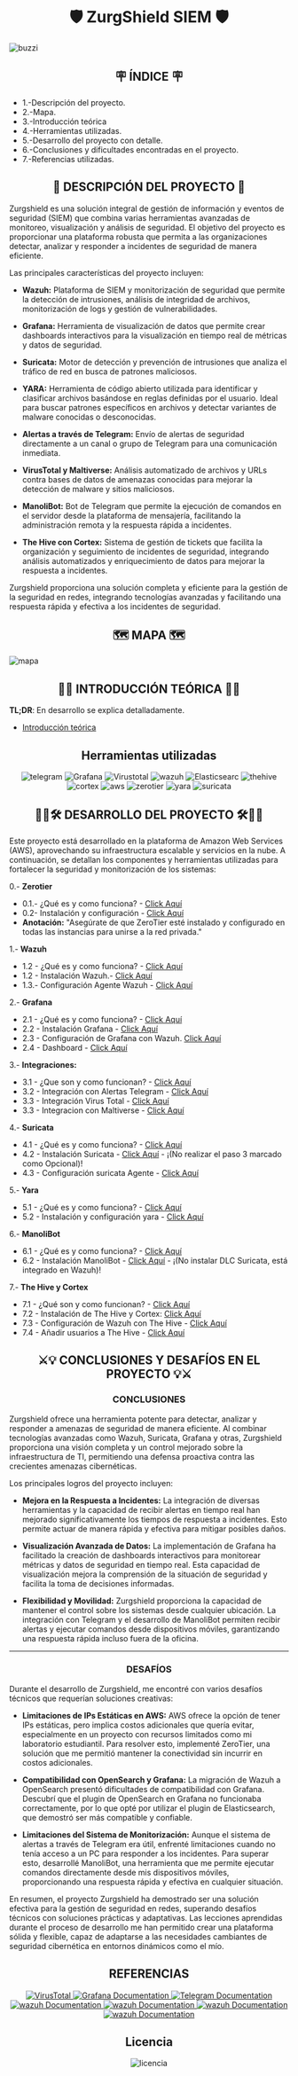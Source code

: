 
<h1 align="center">🛡️   ZurgShield SIEM  🛡️ </h1>




![buzzi](/img/buzzi.png)

<h2 align="center"> 🪧 ÍNDICE 🪧</h2>

- 1.-Descripción del proyecto.
- 2.-Mapa.
- 3.-Introducción teórica
- 4.-Herramientas utilizadas.
- 5.-Desarrollo del proyecto con detalle.
- 6.-Conclusiones y dificultades encontradas en el proyecto.
- 7.-Referencias utilizadas.

<h2 align="center"> 📝 DESCRIPCIÓN DEL PROYECTO 📝 </h2>

Zurgshield es una solución integral de gestión de información y eventos de seguridad (SIEM) que combina varias herramientas avanzadas de monitoreo, visualización y análisis de seguridad. El objetivo del proyecto es proporcionar una plataforma robusta que permita a las organizaciones detectar, analizar y responder a incidentes de seguridad de manera eficiente.

Las principales características del proyecto incluyen:

- **Wazuh:** Plataforma de SIEM y monitorización de seguridad que permite la detección de intrusiones, análisis de integridad de archivos, monitorización de logs y gestión de vulnerabilidades.

- **Grafana:** Herramienta de visualización de datos que permite crear dashboards interactivos para la visualización en tiempo real de métricas y datos de seguridad.

- **Suricata:** Motor de detección y prevención de intrusiones que analiza el tráfico de red en busca de patrones maliciosos.

- **YARA:** Herramienta de código abierto utilizada para identificar y clasificar archivos basándose en reglas definidas por el usuario. Ideal para buscar patrones específicos en archivos y detectar variantes de malware conocidas o desconocidas. 

- **Alertas a través de Telegram:** Envío de alertas de seguridad directamente a un canal o grupo de Telegram para una comunicación inmediata.

- **VirusTotal y Maltiverse:** Análisis automatizado de archivos y URLs contra bases de datos de amenazas conocidas para mejorar la detección de malware y sitios maliciosos.

- **ManoliBot:** Bot de Telegram que permite la ejecución de comandos en el servidor desde la plataforma de mensajería, facilitando la administración remota y la respuesta rápida a incidentes.
  
- **The Hive con Cortex:** Sistema de gestión de tickets que facilita la organización y seguimiento de incidentes de seguridad, integrando análisis automatizados y enriquecimiento de datos para mejorar la respuesta a incidentes.



Zurgshield proporciona una solución completa y eficiente para la gestión de la seguridad en redes, integrando tecnologías avanzadas y facilitando una respuesta rápida y efectiva a los incidentes de seguridad.



<h2 align="center"> 🗺️ MAPA 🗺️ </h2>


![mapa](/img/mapa.png)



<h2 align="center"> 📓📌 INTRODUCCIÓN TEÓRICA 📌📓 </h2> 

**TL;DR**: En desarrollo se explica detalladamente. 

 - [Introducción teórica](/Guia/introduccionTeorica.md)

  <h2 align="center">  Herramientas utilizadas   </h2> 

  <p align="center">

  <img src="https://img.shields.io/badge/Telegram-blue" alt="telegram">
  <img src="https://img.shields.io/badge/Grafana-orange" alt="Grafana">
  <img src="https://img.shields.io/badge/VirusTotal-34495E" alt="Virustotal">
  <img src="https://img.shields.io/badge/wazuh-blue" alt="wazuh">
  <img src="https://img.shields.io/badge/elasticsearch-yellow" alt="Elasticsearc">
  <img src="https://img.shields.io/badge/the_hive-yellow" alt="thehive">
  <img src="https://img.shields.io/badge/cortex-violet" alt="cortex ">
  <img src="https://img.shields.io/badge/aws-FF9900" alt="aws ">
  <img src="https://img.shields.io/badge/zerotier-FF9900" alt="zerotier ">
  <img src="https://img.shields.io/badge/YARA-red" alt="yara ">
  <img src="https://img.shields.io/badge/Suricata-white" alt="suricata ">

  </p>




<h2 align="center"> 📓🔌🛠️ DESARROLLO DEL PROYECTO 🛠️🔌📓 </h2>

Este proyecto está desarrollado en la plataforma de Amazon Web Services (AWS), aprovechando su infraestructura escalable y servicios en la nube. A continuación, se detallan los componentes y herramientas utilizadas para fortalecer la seguridad y monitorización de los sistemas:

   0.- **Zerotier**
   
   - 0.1.- ¿Qué es y como funciona? - [Click Aquí](Guia/zerotier.md)
   - 0.2- Instalación y configuración - [Click Aquí](Guia/zerotier1.md)
   - **Anotación:** "Asegúrate de que ZeroTier esté instalado y configurado en todas las instancias para unirse a la red privada."
   
   1.- **Wazuh**

   - 1.2 - ¿Qué es y como funciona? - [Click Aquí](Guia/wazuh.md)
   - 1.2 - Instalación Wazuh.- [Click Aquí](https://documentation.wazuh.com/current/installation-guide/index.html)
   - 1.3.- Configuración Agente Wazuh - [Click Aquí](https://documentation.wazuh.com/current/installation-guide/wazuh-agent/index.html)


   2.- **Grafana** 
   
   - 2.1 - ¿Qué es y como funciona? - [Click Aquí](Guia/grafana.md)
   - 2.2 - Instalación Grafana - [Click Aquí](https://github.com/Scosrom/monitorizacion/blob/master/graf.md)
   - 2.3 - Configuración de Grafana con Wazuh. [Click Aquí](Guia/conf-graf-wazuh.md)
   - 2.4 - Dashboard - [Click Aquí](Guia/Dashboard.json)
     
   3.- **Integraciones:**

   - 3.1 - ¿Que son y como funcionan? - [Click Aquí](Guia/integraciones.md)
   - 3.2 - Integración con Alertas Telegram - [Click Aquí](Guia/conf-telegram.md)
   - 3.3 - Integración Virus Total - [Click Aquí](https://documentation.wazuh.com/current/user-manual/capabilities/malware-detection/virus-total-integration.html)
   - 3.3 - Integracion con Maltiverse - [Click Aquí](https://documentation.wazuh.com/current/user-manual/manager/manual-integration.html#maltiverse)
   
   4.- **Suricata**
   
   - 4.1 - ¿Qué es y como funciona? - [Click Aquí](Guia/suricata.md)
   - 4.2 - Instalación Suricata - [Click Aquí](https://github.com/Scosrom/Suricata-Telegram/blob/main/README.md)  - ¡(No realizar el paso 3 marcado como Opcional)!
   - 4.3 - Configuración suricata Agente - [Click Aquí](https://documentation.wazuh.com/current/proof-of-concept-guide/integrate-network-ids-suricata.html)
   
   5.- **Yara**

   - 5.1 - ¿Qué es y como funciona? - [Click Aquí](Guia/yara.md)
   - 5.2 - Instalación y configuración yara - [Click Aquí](https://documentation.wazuh.com/current/proof-of-concept-guide/detect-malware-yara-integration.html)
   
   6.- **ManoliBot**

   - 6.1 - ¿Qué es y como funciona? - [Click Aquí](Guia/manolibot.md)
   - 6.2 - Instalación ManoliBot - [Click Aquí](https://github.com/Scosrom/ManoliBot-Telegram)  - ¡(No instalar DLC Suricata, está integrado en Wazuh)!

   7.- **The Hive y Cortex**
   
   - 7.1 - ¿Qué son y como funcionan? - [Click Aquí](Guia/thehive-cortex.md)
   - 7.2 - Instalación de The Hive y Cortex: [Click Aquí](https://docs.thehive-project.org/thehive/legacy/thehive3/installation/install-guide/#docker)
   - 7.3 - Configuración de Wazuh con The Hive - [Click Aquí](https://wazuh.com/blog/using-wazuh-and-thehive-for-threat-protection-and-incident-response/)
   - 7.4 - Añadir usuarios a The Hive - [Click Aquí](https://hub.hive.app/hc/es/articles/15624489753885-A%C3%B1ade-nuevos-usuarios)

<h2 align="center"> ⚔️💡 CONCLUSIONES Y DESAFÍOS EN EL PROYECTO 💡⚔️ </h2>


<h3 align="center">  CONCLUSIONES </h3>

Zurgshield ofrece una herramienta potente para detectar, analizar y responder a amenazas de seguridad de manera eficiente. Al combinar tecnologías avanzadas como Wazuh, Suricata, Grafana y otras, Zurgshield proporciona una visión completa y un control mejorado sobre la infraestructura de TI, permitiendo una defensa proactiva contra las crecientes amenazas cibernéticas.

Los principales logros del proyecto incluyen:

- **Mejora en la Respuesta a Incidentes:** La integración de diversas herramientas y la capacidad de recibir alertas en tiempo real han mejorado significativamente los tiempos de respuesta a incidentes. Esto permite actuar de manera rápida y efectiva para mitigar posibles daños.

- **Visualización Avanzada de Datos:** La implementación de Grafana ha facilitado la creación de dashboards interactivos para monitorear métricas y datos de seguridad en tiempo real. Esta capacidad de visualización mejora la comprensión de la situación de seguridad y facilita la toma de decisiones informadas.

- **Flexibilidad y Movilidad:** Zurgshield proporciona la capacidad de mantener el control sobre los sistemas desde cualquier ubicación. La integración con Telegram y el desarrollo de ManoliBot permiten recibir alertas y ejecutar comandos desde dispositivos móviles, garantizando una respuesta rápida incluso fuera de la oficina.

---
<h3 align="center">  DESAFÍOS  </h3> 

Durante el desarrollo de Zurgshield, me encontré con varios desafíos técnicos que requerían soluciones creativas:

- **Limitaciones de IPs Estáticas en AWS:** AWS ofrece la opción de tener IPs estáticas, pero implica costos adicionales que quería evitar, especialmente en un proyecto con recursos limitados como mi laboratorio estudiantil. Para resolver esto, implementé ZeroTier, una solución que me permitió mantener la conectividad sin incurrir en costos adicionales.

- **Compatibilidad con OpenSearch y Grafana:** La migración de Wazuh a OpenSearch presentó dificultades de compatibilidad con Grafana. Descubrí que el plugin de OpenSearch en Grafana no funcionaba correctamente, por lo que opté por utilizar el plugin de Elasticsearch, que demostró ser más compatible y confiable.

- **Limitaciones del Sistema de Monitorización:** Aunque el sistema de alertas a través de Telegram era útil, enfrenté limitaciones cuando no tenía acceso a un PC para responder a los incidentes. Para superar esto, desarrollé ManoliBot, una herramienta que me permite ejecutar comandos directamente desde mis dispositivos móviles, proporcionando una respuesta rápida y efectiva en cualquier situación.

En resumen, el proyecto Zurgshield ha demostrado ser una solución efectiva para la gestión de seguridad en redes, superando desafíos técnicos con soluciones prácticas y adaptativas. Las lecciones aprendidas durante el proceso de desarrollo me han permitido crear una plataforma sólida y flexible, capaz de adaptarse a las necesidades cambiantes de seguridad cibernética en entornos dinámicos como el mío.


<h2 align="center">  REFERENCIAS   </h2> 


<p align="center">
  <a href="https://core.telegram.org/bots/api">
    <img src="/img/telegram_icon-icons.com_72055.png" alt="VirusTotal">
  </a>
 
  <a href="https://grafana.com/docs/grafana/latest/">
    <img src="/img/grafana_logo_icon_171048.png" alt="Grafana Documentation">
  </a>
  
  <a href="https://virustotal.zendesk.com/auth/v2/login/signin?return_to=https%3A%2F%2Fsupport.virustotal.com%2Fhc%2Fen-us%2Fcategories%2F360000162878-Documentation&theme=hc&locale=en-us&brand_id=209401&auth_origin=209401%2Ctrue%2Ctrue">
    <img src="/img/virustotal_logo_icon_171247.png" alt="Telegram Documentation">
  </a>

   <a href="https://documentation.wazuh.com/current/index.html">
    <img src="https://github.com/wazuh/wazuh-packages/blob/4.3/stack/dashboard/base/files/etc/custom_welcome/Assets/Favicons/mstile-70x70.png" alt="wazuh Documentation">
  </a>

  <a href="https://www.elastic.co/guide/index.html?utm_campaign=Google-B-EMEA-S-Exact&utm_content=Brand-Core-Documentation&utm_source=google&utm_medium=cpc&device=c&utm_term=elasticsearch%20docs&gad_source=1&gclid=CjwKCAjw9cCyBhBzEiwAJTUWNZthGgrAVbLvRKVWOs4oIYwnYyXwGLtc-bwDsNVoWe7kURp7-wwrVBoCdV8QAvD_BwE">
  <img src="/img/icons8-elasticsearch-74.png" alt="wazuh Documentation">
  </a>

  <a href="https://docs.thehive-project.org/">
  <img src="/img/thehive_resized.png" alt="wazuh Documentation">
  </a>

  <a href="https://docs.thehive-project.org/cortex/">
  <img src="/img/cortex (1).svg" alt="wazuh Documentation">
  </a>
  
</p>


<h2 align="center"> Licencia  </h2>

<p align="center">
  <img src="/img/88x31.png" alt="licencia">
</p>




